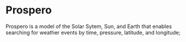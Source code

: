 # Prospero
Prospero is a model of the Solar Sytem, Sun, and Earth that enables searching for weather events by time, pressure, latitude, and longitude;
